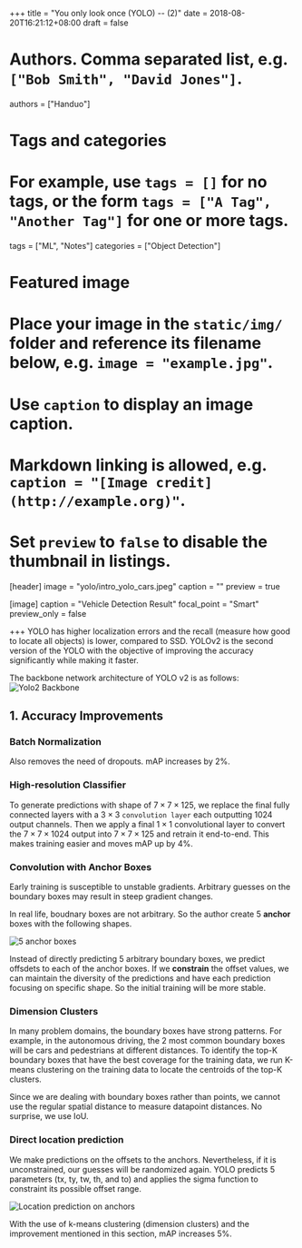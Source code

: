 +++
title = "You only look once (YOLO) -- (2)"
date = 2018-08-20T16:21:12+08:00
draft = false

# Authors. Comma separated list, e.g. `["Bob Smith", "David Jones"]`.
authors = ["Handuo"]

# Tags and categories
# For example, use `tags = []` for no tags, or the form `tags = ["A Tag", "Another Tag"]` for one or more tags.
tags = ["ML", "Notes"]
categories = ["Object Detection"]

# Featured image
# Place your image in the `static/img/` folder and reference its filename below, e.g. `image = "example.jpg"`.
# Use `caption` to display an image caption.
#   Markdown linking is allowed, e.g. `caption = "[Image credit](http://example.org)"`.
# Set `preview` to `false` to disable the thumbnail in listings.
[header]
image = "yolo/intro_yolo_cars.jpeg"
caption = ""
preview = true

[image]
 caption = "Vehicle Detection Result"
 focal_point = "Smart"
 preview_only = false

+++
YOLO has higher localization errors and the recall (measure how good to locate all objects) is lower, compared to SSD. YOLOv2 is the second version of the YOLO with the objective of improving the accuracy significantly while making it faster.

The backbone network architecture of YOLO v2 is as follows:
![Yolo2 Backbone](/img/yolo/yolo2_net.jpg)

## 1. Accuracy Improvements

### Batch Normalization

Also removes the need of dropouts. mAP increases by 2%.

### High-resolution Classifier

To generate predictions with shape of $7\times 7 \times 125$, we replace the final fully connected layers with a  $3\times 3$ `convolution layer` each outputting 1024 output channels. Then we apply a final $1\times 1$ convolutional layer to convert the $7\times 7 \times 1024$ output into $7\times 7 \times 125$ and retrain it end-to-end. This makes training easier and moves mAP up by 4%.

### Convolution with Anchor Boxes

Early training is susceptible to unstable gradients. Arbitrary guesses on the boundary boxes may result in steep gradient changes.

In real life, boudnary boxes are not arbitrary. So the author create 5 **anchor** boxes with the following shapes.

![5 anchor boxes](/img/yolo/anchor_box.jpeg)

Instead of directly predicting 5 arbitrary boundary boxes, we predict offsdets to each of the anchor boxes. If we **constrain** the offset values, we can maintain the diversity of the predictions and have each prediction focusing on specific shape. So the initial training will be more stable.

### Dimension Clusters

In many problem domains, the boundary boxes have strong patterns. For example, in the autonomous driving, the 2 most common boundary boxes will be cars and pedestrians at different distances. To identify the top-K boundary boxes that have the best coverage for the training data, we run K-means clustering on the training data to locate the centroids of the top-K clusters.

Since we are dealing with boundary boxes rather than points, we cannot use the regular spatial distance to measure datapoint distances. No surprise, we use IoU.

### Direct location prediction

We make predictions on the offsets to the anchors. Nevertheless, if it is unconstrained, our guesses will be randomized again. YOLO predicts 5 parameters (tx, ty, tw, th, and to) and applies the sigma function to constraint its possible offset range.

![Location prediction on anchors](/img/yolo/yolo2_location_predict.jpeg)

With the use of k-means clustering (dimension clusters) and the improvement mentioned in this section, mAP increases 5%.

